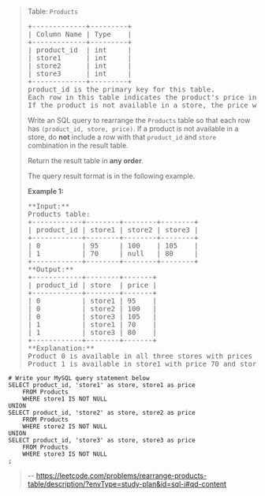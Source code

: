 > Table: `Products`
> 
> <pre>+-------------+---------+
> | Column Name | Type    |
> +-------------+---------+
> | product_id  | int     |
> | store1      | int     |
> | store2      | int     |
> | store3      | int     |
> +-------------+---------+
> product_id is the primary key for this table.
> Each row in this table indicates the product's price in 3 different stores: store1, store2, and store3.
> If the product is not available in a store, the price will be null in that store's column.
> </pre>
> 
> Write an SQL query to rearrange the `Products` table so that each row has `(product_id, store, price)`. If a product is not available in a store, do **not** include a row with that `product_id` and `store` combination in the result table.
> 
> Return the result table in **any order**.
> 
> The query result format is in the following example.
> 
> **Example 1:**
> 
> <pre>**Input:** 
> Products table:
> +------------+--------+--------+--------+
> | product_id | store1 | store2 | store3 |
> +------------+--------+--------+--------+
> | 0          | 95     | 100    | 105    |
> | 1          | 70     | null   | 80     |
> +------------+--------+--------+--------+
> **Output:** 
> +------------+--------+-------+
> | product_id | store  | price |
> +------------+--------+-------+
> | 0          | store1 | 95    |
> | 0          | store2 | 100   |
> | 0          | store3 | 105   |
> | 1          | store1 | 70    |
> | 1          | store3 | 80    |
> +------------+--------+-------+
> **Explanation:** 
> Product 0 is available in all three stores with prices 95, 100, and 105 respectively.
> Product 1 is available in store1 with price 70 and store3 with price 80\. The product is not available in store2.</pre>
>
```
# Write your MySQL query statement below
SELECT product_id, 'store1' as store, store1 as price
    FROM Products
    WHERE store1 IS NOT NULL
UNION
SELECT product_id, 'store2' as store, store2 as price
    FROM Products
    WHERE store2 IS NOT NULL
UNION
SELECT product_id, 'store3' as store, store3 as price
    FROM Products
    WHERE store3 IS NOT NULL
;
```
> -- https://leetcode.com/problems/rearrange-products-table/description/?envType=study-plan&id=sql-i#qd-content
